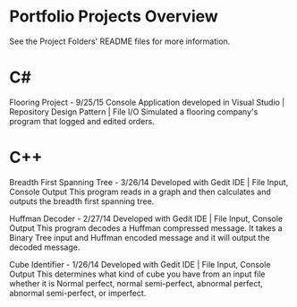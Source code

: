 # Portfolio Projects Overview
See the Project Folders' README files for more information.

# C#
Flooring Project - 9/25/15
Console Application developed in Visual Studio | Repository Design Pattern | File I/O
Simulated a flooring company's program that logged and edited orders. 

# C++
Breadth First Spanning Tree - 3/26/14
Developed with Gedit IDE | File Input, Console Output
This program reads in a graph and then calculates and outputs the breadth first spanning tree.

Huffman Decoder - 2/27/14
Developed with Gedit IDE | File Input, Console Output
This program decodes a Huffman compressed message. It takes a Binary Tree input and Huffman encoded message and it will output the decoded message.

Cube Identifier - 1/26/14
Developed with Gedit IDE | File Input, Console Output
This determines what kind of cube you have from an input file whether it is Normal perfect, normal semi-perfect, abnormal perfect, abnormal semi-perfect, or imperfect.